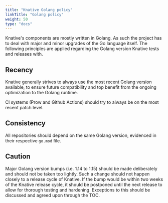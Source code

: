 ```yaml
---
title: "Knative Golang policy"
linkTitle: "Golang policy"
weight: 50
type: "docs"
---
```


Knative's components are mostly written in Golang. As such the project has to deal with
major and minor upgrades of the Go language itself. The following principles are applied
regarding the Golang version Knative tests and releases with.

## Recency

Knative generally strives to always use the most recent Golang version available, to
ensure future compatibility and top benefit from the ongoing optimization to the Golang
runtime.

CI systems (Prow and Github Actions) should try to always be on the most recent patch
level.

## Consistency

All repositories should depend on the same Golang version, evidenced in their respective
`go.mod` file.

## Caution

Major Golang version bumps (i.e. 1.14 to 1.15) should be made deliberately and should not
be taken too lightly. Such a change should not happen closely to a release cycle of
Knative. If the bump would be within two weeks of the Knative release cycle, it should be
postponed until the next release to allow for thorough testing and hardening. Exceptions
to this should be discussed and agreed upon through the TOC.